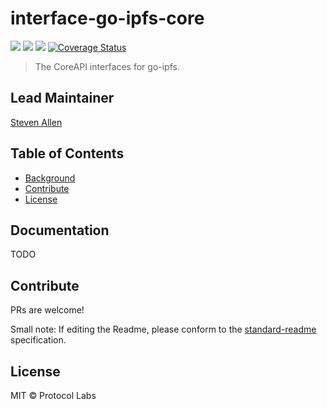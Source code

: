 interface-go-ipfs-core
==================

[![](https://img.shields.io/badge/made%20by-Protocol%20Labs-blue.svg?style=flat-square)](http://protocol.ai)
[![](https://img.shields.io/badge/project-IPFS-blue.svg?style=flat-square)](https://ipfs.io/)
[![](https://img.shields.io/badge/freenode-%23ipfs-blue.svg?style=flat-square)](https://webchat.freenode.net/?channels=%23ipfs)
[![Coverage Status](https://codecov.io/gh/ipfs/interface-go-ipfs-core/branch/master/graph/badge.svg)](https://codecov.io/gh/ipfs/interface-go-ipfs-core/branch/master)

> The CoreAPI interfaces for go-ipfs.

## Lead Maintainer

[Steven Allen](https://github.com/Stebalien)

## Table of Contents

- [Background](#background)
- [Contribute](#contribute)
- [License](#license)

## Documentation

TODO

## Contribute

PRs are welcome!

Small note: If editing the Readme, please conform to the [standard-readme](https://github.com/RichardLitt/standard-readme) specification.

## License

MIT © Protocol Labs
